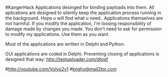 #KangerHack
Applications desinged for binding payloads into them.
All aplications are designed to silently keep the application process running in the background.
Hope u will find what u need..
Applications themselves are not harmful.
If you modify the application, I'm loosing responsibility of damage made by changes you made.
You don't need to ask for permission to modify my applications. Use them as you want.

Most of the applications are written in Delphi and Python.

GUI applications are coded in Delphi.
Preventing closing of applications is designed that way:
http://textuploader.com/dtoqf

#http://youtube.com/Volvo2v1
#knghx@mail2tor.com
